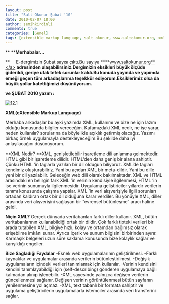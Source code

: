 ```yaml
---
layout: post
title: "Salt Okunur Şubat '10"
date: 2010-02-07 18:00
author: semihkirdinli
comments: true
categories: [Genel]
tags: [extensible markup language, salt okunur, www.saltokunur.org, xml]
---
```

** ****Merhabalar...**

**     E-dergimizin Şubat sayısı çıktı.Bu sayıya **<a href="http://www.saltokunur.org/">**www.saltokunur.org**</a> **adresinden ulaşabilirsiniz.Dergimizin eksikleri büyük ölçüde giderildi, geriye ufak tefek sorunlar kaldı.Bu konuda yayında ve yapımda emeği geçen tüm arkadaşlarıma teşekkür ediyorum.Eksiklerimiz olsa da büyük yollar katettiğimizi düşünüyorum.**

**ve ŞUBAT 2010 yazım :**

![](http://semihkirdinli.files.wordpress.com/2011/10/12-1.gif?w=300 "12.1")

**XML(eXtensible Markup Language)**

Merhaba arkadaşlar bu ayki yazımda XML, kullanımı ve bize ne için lazım olduğu konusunda bilgiler vereceğim. Kafamızdaki XML nedir, ne işe yarar, neden kullanılır? sorularına da böylelikle açıklık getirmiş olacağız. Yazımı birkaç örnek uygulamayla destekleyeceğim.Bu şekilde daha iyi anlaşılacağını düşünüyorum.

**XML Nedir?
**XML, genişletilebilir işaretleme dili anlamına gelmektedir. HTML gibi bir işaretleme dilidir. HTML’den daha geniş bir alana sahiptir. Çünkü HTML ’in taglarla yazılan bir dil olduğun biliyoruz. XML’de tagları kendimiz oluşturabiliriz. Yani bu açıdan XML bir meta-dildir. Yani bu dille yeni bir dil yazılabilir. Geleceğin web dili olarak bakılmaktadır. XML ve HTML arasındaki en belirgin fark XML ’in verinin kendisiyle ilgilenmesi, HTML ’in ise verinin sunumuyla ilgilenmesidir.
Uygulama geliştiriciler yıllardır verilerin tanımı konusunda çalışma yaptılar. XML ’in veri alışverişiyle ilgili sorunları ortadan kaldıran ortak bir dil olduğuna karar verdiler. Bu yönüyle XML, diller arasında veri alışverişini sağlayan bir “evrensel bütünleşme” aracı haline geldi.

**Niçin XML?**
Gerçek dünyada veritabanları farklı diller kullanır. XML, bütün veritabanlarının kullanabildiği ortak bir dildir. Çok farklı tipteki verileri bir arada tutabilen XML, bilgiye hızlı, kolay ve ortamdan bağımsız olarak erişebilme imkânı sunar. Ayrıca içerik ve sunum bilgisini birbirinden ayırır. Karmaşık belgeleri uzun süre saklama konusunda bize kolaylık sağlar ve karışıklığı engeller.

**Bize Sağladığı Faydalar**
-Esnek web uygulamalarının geliştirilmesi.
-Farklı kaynaklar ve uygulamalar arasında verilerin bütünleştirilmesi.
-Değişik uygulamaların içindeki verileri tanımlamak için kullanılır.
-Verinin kendisini kendini tanımlayabildiği için (self-describing) gönderen uygulamaya bağlı kalmadan alınıp işlenebilir.
-XML sayesinde yalnızca değişen verilerin güncellenmesi sağlanır. Değişen verinin görüntülenmesi bütün sayfanın yenilenmesine yol açmaz.
-XML, text tabanlı bir formata sahiptir ve uygulama geliştiricilerin uygulamalarla istemciler arasında veri transferini sağlar.
